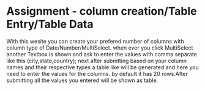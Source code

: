 <h1>Assignment - column creation/Table Entry/Table Data</h1>

With this wesite you can create your prefered number of columns with column type of Date/Number/MultiSelect.
when ever you click MultiSelect another Textbox is shown and ask to enter the values with comma separate like this (city,state,country);
next after submtting based on your column names and their respective types a table like will be generated and here you need to enter the values for the columns.
by default it has 20 rows.After submitting all the values you entered will be shown as table.


